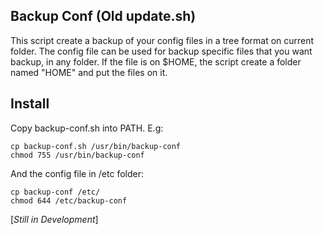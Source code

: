 Backup Conf (Old update.sh)
---------------------------

This script create a backup of your config files in a tree format
on current folder. The config file can be used for backup specific
files that you want backup, in any folder. If the file is on $HOME,
the script create a folder named "HOME" and put the files on it.


Install
-------
Copy backup-conf.sh into PATH. E.g:

```
cp backup-conf.sh /usr/bin/backup-conf
chmod 755 /usr/bin/backup-conf
```

And the config file in /etc folder:

```
cp backup-conf /etc/
chmod 644 /etc/backup-conf
```

[*Still in Development*]
